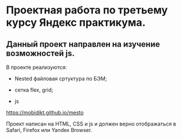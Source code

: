 # Проектная работа по третьему курсу Яндекс практикума.

## Данный проект направлен на изучение возможностей js.

В проекте реализуются:

- Nested файловая сртуктура по БЭМ;

- сетка flex, grid;

- js

https://mobidikt.github.io/mesto

Проект написан на HTML, CSS и js и должен верно отображаться в Safari, Firefox или Yandex Browser.
